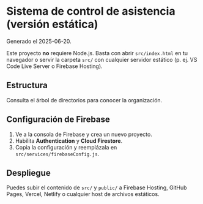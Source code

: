 # Sistema de control de asistencia (versión estática)

Generado el 2025-06-20.

Este proyecto **no** requiere Node.js. Basta con abrir `src/index.html` en tu navegador o servir la carpeta `src/` con cualquier servidor estático (p. ej. VS Code Live Server o Firebase Hosting).

## Estructura
Consulta el árbol de directorios para conocer la organización.

## Configuración de Firebase
1. Ve a la consola de Firebase y crea un nuevo proyecto.
2. Habilita **Authentication** y **Cloud Firestore**.
3. Copia la configuración y reemplázala en `src/services/firebaseConfig.js`.

## Despliegue
Puedes subir el contenido de `src/` y `public/` a Firebase Hosting, GitHub Pages, Vercel, Netlify o cualquier host de archivos estáticos.

